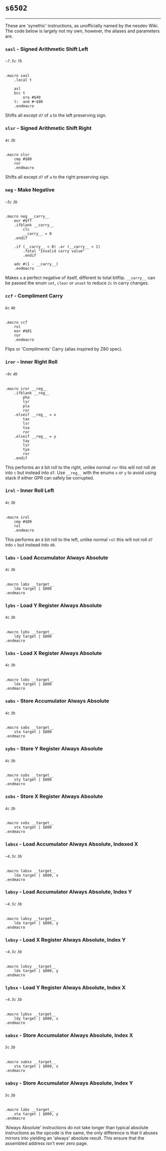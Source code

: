 # `s6502`
***

These are 'synethic' instructions, as unofficially named by the nesdev Wiki. The code below is largely not my own, however, the aliases and parameters are.


### `sasl` - Signed Arithmetic Shift Left
###### `~7.5c` `7b`
```
.macro sasl
    .local t

    asl
    bcc t
        ora #$40
    t:  and #~$80
    .endmacro
```

Shifts all except `d7` of `a` to the left preserving sign.

### `slsr` - Signed Arithmetic Shift Right
###### `4c` `3b`
```
.macro slsr
    cmp #$80
    ror
    .endmacro
```

Shifts all except `d7` of `a` to the right preserving sign.

### `neg` - Make Negative
###### `~5c` `3b`
```
.macro neg __carry__
    eor #$ff
    .ifblank __carry__
        clc
        __carry__ = 0
    .endif

    .if (__carry__ < 0) .or (__carry__ > 1)
        .fatal "Invalid carry value"
        .endif
    
    adc #(1 - __carry__)
    .endmacro
```

Makes `a` a perfect negative of itself, different to total bitflip. `__carry__` can be passed the enum `set`, `clear` or `unset` to reduce `2c` in carry changes.

### `ccf` - Compliment Carry
###### `6c` `4b`
```
.macro ccf
    rol
    eor #$01
    ror
    .endmacro
```

Flips or 'Compliments' Carry (alias inspired by Z80 spec).

### `iror` - Inner Right Roll
###### `~9c` `4b`
```
.macro iror __reg__
    .ifblank __reg__
        pha
        lsr
        pla
        ror
    .elseif __reg__ = x
        tax
        lsr
        txa
        ror
    .elseif __reg__ = y
        tay
        lsr
        tya
        ror
    .endif
```

This performs an `8` bit roll to the right, unlike normal `ror` this will not roll `d0` into `c` but instead into `d7`. Use `__reg__` with the enums `x` or `y` to avoid using stack if either GPR can safely be corrupted.

### `irol` - Inner Roll Left
###### `4c` `3b`
```
.macro irol
    cmp #$80
    rol
    .endmacro
```

This performs an `8` bit roll to the left, unlike normal `rol` this will not roll `d7` into `c` but instead into `d0`.

### `labs` - Load Accumulator Always Absolute 
###### `4c` `3b`
```
.macro labs __target__
    lda target | $800
.endmacro
```
### `lybs` - Load Y Register Always Absolute 
###### `4c` `3b`
```
.macro lybs __target__
    ldy target | $800
.endmacro
```
### `lxbs` - Load X Register Always Absolute 
###### `4c` `3b`
```
.macro lxbs __target__
    ldx target | $800
.endmacro
```
### `sabs` - Store Accumulator Always Absolute 
###### `4c` `3b`
```
.macro sabs __target__
    sta target | $800
.endmacro
```
### `sybs` - Store Y Register Always Absolute 
###### `4c` `3b`
```
.macro sybs __target__
    sty target | $800
.endmacro
```
### `sxbs` - Store X Register Always Absolute 
###### `4c` `3b`
```
.macro sxbs __target__
    stx target | $800
.endmacro
```
### `labsx` - Load Accumulator Always Absolute, Indexed X
###### `~4.5c` `3b`
```
.macro labsx __target__
    lda target | $800, x
.endmacro
```
### `labsy` - Load Accumulator Always Absolute, Index Y
###### `~4.5c` `3b`
```
.macro labsy __target__
    lda target | $800, y
.endmacro
```
### `lxbsy` - Load X Register Always Absolute, Index Y
###### `~4.5c` `3b`
```
.macro lxbsy __target__
    ldx target | $800, y
.endmacro
```

### `lybsx` - Load Y Register Always Absolute, Index X
###### `~4.5c` `3b`
```
.macro lybsx __target__
    ldy target | $800, x
.endmacro
```

### `sabsx` - Store Accumulator Always Absolute, Index X
###### `5c` `3b`
```
.macro sabsx __target__
    sta target | $800, x
.endmacro
```

### `sabsy` - Store Accumulator Always Absolute, Index Y
###### `5c` `3b`
```
.macro labs __target__
    sta target | $800, y
.endmacro
```
'Always Absolute' instructions do not take longer than typical absolute instructions as the opcode is the same, the only difference is that it abuses mirrors into yielding an 'always' absolute result. This ensure that the assembled address isn't ever zero page.